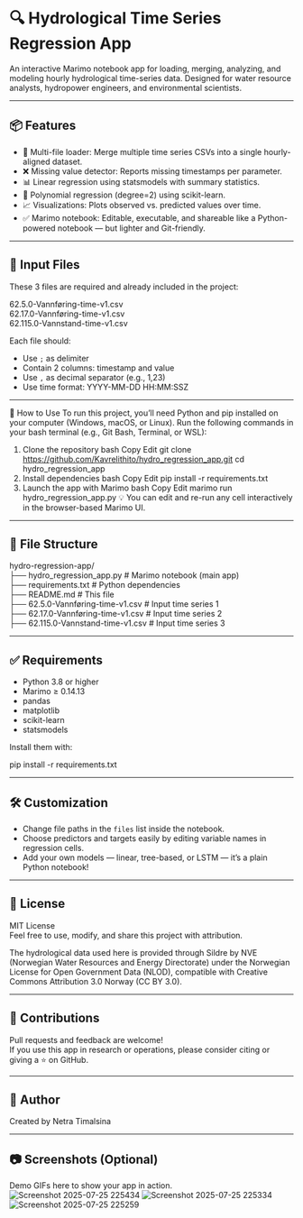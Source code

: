 
# 🔍 Hydrological Time Series Regression App

An interactive Marimo notebook app for loading, merging, analyzing, and modeling hourly hydrological time-series data. Designed for water resource analysts, hydropower engineers, and environmental scientists.

---

## 📦 Features

- 📂 Multi-file loader: Merge multiple time series CSVs into a single hourly-aligned dataset.
- ❌ Missing value detector: Reports missing timestamps per parameter.
- 📊 Linear regression using statsmodels with summary statistics.
- 🧠 Polynomial regression (degree=2) using scikit-learn.
- 📈 Visualizations: Plots observed vs. predicted values over time.
- ✅ Marimo notebook: Editable, executable, and shareable like a Python-powered notebook — but lighter and Git-friendly.

---

## 📁 Input Files

These 3 files are required and already included in the project:

62.5.0-Vannføring-time-v1.csv  
62.17.0-Vannføring-time-v1.csv  
62.115.0-Vannstand-time-v1.csv

Each file should:
- Use `;` as delimiter  
- Contain 2 columns: timestamp and value  
- Use `,` as decimal separator (e.g., 1,23)  
- Use time format: YYYY-MM-DD HH:MM:SSZ

---

🚀 How to Use
To run this project, you’ll need Python and pip installed on your computer (Windows, macOS, or Linux). Run the following commands in your bash terminal (e.g., Git Bash, Terminal, or WSL):

1. Clone the repository
bash
Copy
Edit
git clone https://github.com/Kavrelithito/hydro_regression_app.git
cd hydro_regression_app
2. Install dependencies
bash
Copy
Edit
pip install -r requirements.txt
3. Launch the app with Marimo
bash
Copy
Edit
marimo run hydro_regression_app.py
💡 You can edit and re-run any cell interactively in the browser-based Marimo UI.



---

## 📂 File Structure

hydro-regression-app/  
├── hydro_regression_app.py        # Marimo notebook (main app)  
├── requirements.txt               # Python dependencies  
├── README.md                      # This file  
├── 62.5.0-Vannføring-time-v1.csv  # Input time series 1  
├── 62.17.0-Vannføring-time-v1.csv # Input time series 2  
├── 62.115.0-Vannstand-time-v1.csv # Input time series 3

---

## ✅ Requirements

- Python 3.8 or higher  
- Marimo ≥ 0.14.13  
- pandas  
- matplotlib  
- scikit-learn  
- statsmodels

Install them with:

pip install -r requirements.txt

---

## 🛠️ Customization

- Change file paths in the `files` list inside the notebook.  
- Choose predictors and targets easily by editing variable names in regression cells.  
- Add your own models — linear, tree-based, or LSTM — it’s a plain Python notebook!

---

## 📜 License

MIT License  
Feel free to use, modify, and share this project with attribution.

The hydrological data used here is provided through Sildre by NVE (Norwegian Water Resources and Energy Directorate) under the Norwegian License for Open Government Data (NLOD), compatible with Creative Commons Attribution 3.0 Norway (CC BY 3.0).

---

## 🤝 Contributions

Pull requests and feedback are welcome!  
If you use this app in research or operations, please consider citing or giving a ⭐ on GitHub.

---

## 👤 Author

Created by Netra Timalsina

---

## 📷 Screenshots (Optional)

Demo GIFs here to show your app in action.![Screenshot 2025-07-25 225434](https://github.com/user-attachments/assets/5bff125f-4d82-4e11-9d9f-5848ff520440)
![Screenshot 2025-07-25 225334](https://github.com/user-attachments/assets/21f618fc-259c-4ba5-9626-ec2ca6048e77)
![Screenshot 2025-07-25 225259](https://github.com/user-attachments/assets/13bb40c0-1ca0-4012-85c9-355468ded8fb)

